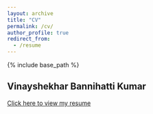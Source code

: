 ```yaml
---
layout: archive
title: "CV"
permalink: /cv/
author_profile: true
redirect_from:
  - /resume
---
```


{% include base_path %}

## Vinayshekhar Bannihatti Kumar

[Click here to view my resume](https://vinayshekhar000.github.io/files/cv.pdf)
